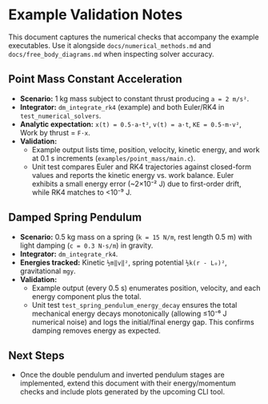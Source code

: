 # Example Validation Notes

This document captures the numerical checks that accompany the example
executables. Use it alongside `docs/numerical_methods.md` and
`docs/free_body_diagrams.md` when inspecting solver accuracy.

## Point Mass Constant Acceleration
- **Scenario:** 1 kg mass subject to constant thrust producing `a = 2 m/s²`.
- **Integrator:** `dm_integrate_rk4` (example) and both Euler/RK4 in
  `test_numerical_solvers`.
- **Analytic expectation:** `x(t) = 0.5·a·t²`, `v(t) = a·t`,
  `KE = 0.5·m·v²`, Work by thrust = `F·x`.
- **Validation:**  
  - Example output lists time, position, velocity, kinetic energy, and work at
    0.1 s increments (`examples/point_mass/main.c`).  
  - Unit test compares Euler and RK4 trajectories against closed-form values and
    reports the kinetic energy vs. work balance. Euler exhibits a small energy
    error (~2×10⁻² J) due to first-order drift, while RK4 matches to <10⁻⁹ J.

## Damped Spring Pendulum
- **Scenario:** 0.5 kg mass on a spring (`k = 15 N/m`, rest length 0.5 m) with
  light damping (`c = 0.3 N·s/m`) in gravity.
- **Integrator:** `dm_integrate_rk4`.
- **Energies tracked:** Kinetic `½m‖v‖²`, spring potential
  `½k(r - L₀)²`, gravitational `mgy`.
- **Validation:**  
  - Example output (every 0.5 s) enumerates position, velocity, and each energy
    component plus the total.  
  - Unit test `test_spring_pendulum_energy_decay` ensures the total mechanical
    energy decays monotonically (allowing ≤10⁻⁶ J numerical noise) and logs the
    initial/final energy gap. This confirms damping removes energy as expected.

## Next Steps
- Once the double pendulum and inverted pendulum stages are implemented, extend
  this document with their energy/momentum checks and include plots generated by
  the upcoming CLI tool.
